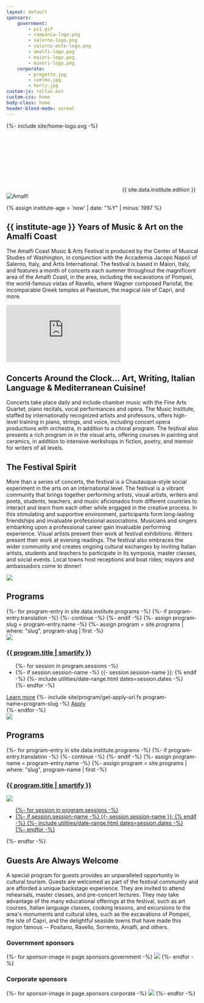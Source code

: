```yaml
---
layout: default
sponsors:
    government:
        - ps1.gif
        - campania-logo.png
        - salerno-logo.png
        - salerno-ente-logo.png
        - amalfi-logo.png
        - maiori-logo.png
        - minori-logo.png
    corporate:
        - progetto.jpg
        - coelmo.jpg
        - hertz.jpg
custom-js: rellax.min
custom-css: home
body-class: home
header-blend-mode: normal
---
```

{%- include site/home-logo.svg -%}
<section id="hero">
    <div class="logo">
        <svg><use xlink:href="#home-logo" /></svg>
        <span>{{ site.data.institute.edition }}</span>
    </div>
    <div class="image-container">
        <img src="{{ site.image-directory | append: 'amalfi1.jpg' | relative_url }}" alt="Amalfi" class="rellax" data-rellax-speed="-2" />
    </div>
</section>

<section class="copy" markdown="1">

{% assign institute-age = 'now' | date: "%Y" | minus: 1997 %}

## {{ institute-age }} Years of Music & Art on the Amalfi Coast
The Amalfi Coast Music & Arts Festival is produced by the Center of Musical Studies of Washington, in conjunction with the Accademia Jacopo Napoli of Salerno, Italy, and Artis International. The festival is based in Maiori, Italy, and features a month of concerts each summer throughout the magnificent area of the Amalfi Coast, in the area, including the excavations of Pompeii, the world-famous vistas of Ravello, where Wagner composed Parisfal, the incomparable Greek temples at Paestum, the magical isle of Capri, and more.

</section>

<section>
    <iframe src="https://www.youtube.com/embed/bP4LVZUGYYs?modestbranding=1" frameborder="0" allow="picture-in-picture" allowfullscreen></iframe>
</section>

<section class="copy" markdown="1">

## Concerts Around the Clock... Art, Writing, Italian Language & Mediterranean Cuisine!
Concerts take place daily and include chamber music with the Fine Arts Quartet, piano recitals, vocal performances and opera. The Music Institute, staffed by internationally recognized artists and professors, offers high-level training in piano, strings, and voice, including concert opera productions with orchestra, in addition to a choral program. The festival also presents a rich program in in the visual arts, offering courses in painting and ceramics, in addition to intensive workshops in fiction, poetry, and memoir for writers of all levels.


## The Festival Spirit
More than a series of concerts, the festival is a Chautauqua-style social experiment in the arts on an international level. The festival is a vibrant community that brings together performing artists, visual artists, writers and poets, students, teachers, and music aficionados from different countries to interact and learn from each other while engaged in the creative process. In this stimulating and supportive environment, participants form long-lasting friendships and invaluable professional associations. Musicians and singers embarking upon a professional career gain invaluable performing experience. Visual artists present their work at festival exhibitions. Writers present their work at evening readings. The festival also embraces the wider community and creates ongoing cultural exchanges by inviting Italian artists, students and teachers to participate in its symposia, master classes, and social events. Local towns host receptions and boat rides; mayors and ambassadors come to dinner!

</section>

<section id="institute" class="background-image-container">
<img src="{{ site.image-directory | append: "amalfi2.jpg" | relative_url }}" />

<div class="inset-container">
<div class="content-container">
<h2 id="programs">Programs</h2>
<div>
{%- for program-entry in site.data.institute.programs -%}
{%- if program-entry.translation -%}
    {%- continue -%}
{%- endif -%}
{%- assign program-slug = program-entry.name -%}
{%- assign program = site.programs | where: "slug", program-slug | first -%}
<div>
    <img src="{{ site.program-assets-directory | append: program-slug | append: '/home.jpg' | relative_url }}" />
    <div>
        <a href="{{ program.url | relative_url }}">
            <h3 class="program-name">{{ program.title | smartify }}</h3>
        </a>
        <ul>
        {%- for session in program.sessions -%}
            <li>
            {%- if session.session-name -%}
                {{- session.session-name }}:
            {% endif -%}
            {%- include utilities/date-range.html dates=session.dates -%}
            </li>
        {%- endfor -%}
        </ul>
        <div class="buttons">
            <a href="{{ program.url | relative_url }}" class="  button">Learn more</a>
            {%- include site/program/get-apply-url.fx program-name=program-slug -%}
            <a href="{{ __return }}" class="button">Apply</a>
        </div>
    </div>
</div>
{%- endfor -%}
</div>
</div>
</div>

</section>


<section id="institute2" class="background-image-container">
<img src="{{ site.image-directory | append: "amalfi2.jpg" | relative_url }}" />

<h2>Programs</h2>

<div>
{%- for program-entry in site.data.institute.programs -%}
{%- if program-entry.translation -%}
    {%- continue -%}
{%- endif -%}
{%- assign program-name = program-entry.name -%}
{%- assign program = site.programs | where: "slug", program-name | first -%}
<a href="{{ program.url | relative_url }}">
    <h3 class="program-name">{{ program.title | smartify }}</h3>
    <img src="{{ site.program-assets-directory | append: program.slug | append: '/home.jpg' | relative_url }}" />
    <ul>
    {%- for session in program.sessions -%}
        <li>
        {%- if session.session-name -%}
            {{- session.session-name }}:
        {% endif -%}
        {%- include utilities/date-range.html dates=session.dates -%}
        </li>
    {%- endfor -%}
    </ul>
</a>
{%- endfor -%}
</div>

</section>


<section class="copy" markdown="1">

## Guests Are Always Welcome
A special program for guests provides an unparalleled opportunity in cultural tourism. Guests are welcomed as part of the festival community and are afforded a unique backstage experience. They are invited to attend rehearsals, master classes, and pre-concert lectures. They may take advantage of the many educational offerings at the festival, such as art courses, Italian language classes, cooking lessons, and excursions to the area's monuments and cultural sites, such as the excavations of Pompeii, the isle of Capri, and the delightful seaside towns that have made this region famous -- Positano, Ravello, Sorrento, Amalfi, and others.

</section>


<section id="sponsors" markdown="1">

### Government sponsors

<div class="sponsor-gallery">
{%- for sponsor-image in page.sponsors.government -%}
<img src="{{ site.image-directory | append: "sponsors/" | append: sponsor-image | relative_url }}" />
{%- endfor -%}
</div>

### Corporate sponsors

<div class="sponsor-gallery">
{%- for sponsor-image in page.sponsors.corporate -%}
<img src="{{ site.image-directory | append: "sponsors/" | append: sponsor-image | relative_url }}" />
{%- endfor -%}
</div>


<script>
  // Accepts any class name
  var rellax = new Rellax('.rellax');
</script>